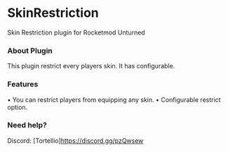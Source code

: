 # SkinRestriction
Skin Restriction plugin for Rocketmod Unturned

### About Plugin
This plugin restrict every players skin. It has configurable.

### Features
• You can restrict players from equipping any skin.
• Configurable restrict option.

### Need help?
Discord: [Tortellio]https://discord.gg/pzQwsew